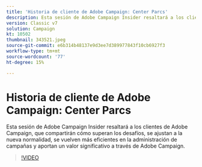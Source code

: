 ```yaml
---
title: 'Historia de cliente de Adobe Campaign: Center Parcs'
description: Esta sesión de Adobe Campaign Insider resaltará a los clientes de Adobe Campaign, que compartirán cómo superan los desafíos, se ajustan a la nueva normalidad, se vuelven más... (las descripciones deben tener entre 60 y 160 caracteres).
version: Classic v7
solution: Campaign
kt: 10502
thumbnail: 343521.jpeg
source-git-commit: e6b314b48137e9d3ee7d389977843f10cb6927f3
workflow-type: tm+mt
source-wordcount: '77'
ht-degree: 15%

---
```


# Historia de cliente de Adobe Campaign: Center Parcs

Esta sesión de Adobe Campaign Insider resaltará a los clientes de Adobe Campaign, que compartirán cómo superan los desafíos, se ajustan a la nueva normalidad, se vuelven más eficientes en la administración de campañas y aportan un valor significativo a través de Adobe Campaign.

>[!VIDEO](https://video.tv.adobe.com/v/343521/?quality=12&learn=on)
